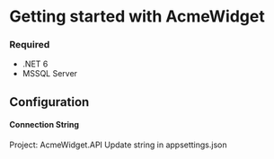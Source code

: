 # Getting started with AcmeWidget

### Required  
- .NET 6
- MSSQL Server

## Configuration
#### Connection String
Project: AcmeWidget.API
Update string in appsettings.json